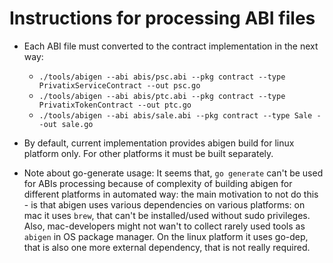 # Instructions for processing ABI files

* Each ABI file must converted to the contract implementation in the next way:
    * `./tools/abigen --abi abis/psc.abi --pkg contract --type PrivatixServiceContract --out psc.go`
    * `./tools/abigen --abi abis/ptc.abi --pkg contract --type PrivatixTokenContract --out ptc.go`
    * `./tools/abigen --abi abis/sale.abi --pkg contract --type Sale --out sale.go`

* By default, current implementation provides abigen build for linux platform only. 
For other platforms it must be built separately. 

* Note about go-generate usage: 
It seems that, `go generate` can't be used for ABIs processing 
because of complexity of building abigen for different platforms in automated way: 
the main motivation to not do this - is that abigen uses various dependencies on various platforms: 
on mac it uses `brew`, that can't be installed/used without sudo privileges. 
Also, mac-developers might not wan't to collect rarely used tools as `abigen` in OS package manager.
On the linux platform it uses go-dep, that is also one more external dependency, that is not really required.
